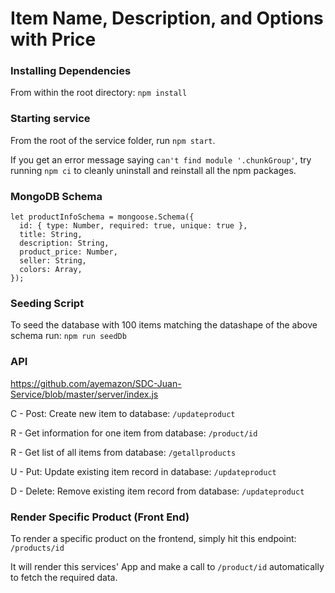 # Item Name, Description, and Options with Price

### Installing Dependencies

From within the root directory: `npm install`

### Starting service

From the root of the service folder, run `npm start`.

If you get an error message saying `can't find module '.chunkGroup'`, try running `npm ci` to cleanly uninstall and reinstall all the npm packages.

### MongoDB Schema

```
let productInfoSchema = mongoose.Schema({
  id: { type: Number, required: true, unique: true },
  title: String,
  description: String,
  product_price: Number,
  seller: String,
  colors: Array,
});
```

### Seeding Script

To seed the database with 100 items matching the datashape of the above schema run: `npm run seedDb`

### API
https://github.com/ayemazon/SDC-Juan-Service/blob/master/server/index.js

C - Post: Create new item to database: `/updateproduct`

R - Get information for one item from database: `/product/id`

R - Get list of all items from database: `/getallproducts`

U - Put: Update existing item record in database: `/updateproduct`

D - Delete: Remove existing item record from database: `/updateproduct`

### Render Specific Product (Front End)

To render a specific product on the frontend, simply hit this endpoint: `/products/id`

It will render this services' App and make a call to `/product/id` automatically to fetch the required data.
